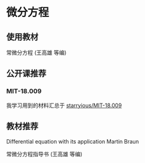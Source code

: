 # 微分方程

## 使用教材

常微分方程 (王高雄 等编)

## 公开课推荐

### MIT-18.009

我学习用到的材料汇总于 [starryious/MIT-18.009](https://github.com/starryious/MIT-18.009)

## 教材推荐

Differential equation with its application  Martin Braun

常微分方程指导书 (王高雄 等编)
